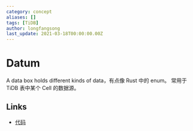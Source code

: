 ```yaml
---
category: concept
aliases: []
tags: [TiDB]
author: longfangsong
last_update: 2021-03-18T00:00:00.00Z
---
```

# Datum

A data box holds different kinds of data，有点像 Rust 中的 enum。
常用于 TiDB 表中某个 Cell 的数据源。

## Links

- [代码](https://github.com/pingcap/tidb/blob/7c817195688833291fcabf01b0ab372170f19347/types/datum.go#L59)
